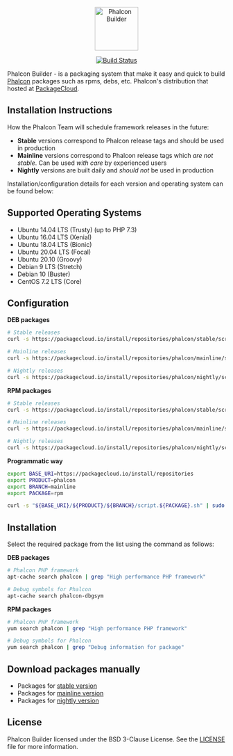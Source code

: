 <p align="center"><a href="https://phalcon.io" target="_blank">
    <img src="https://assets.phalcon.io/phalcon/images/svg/phalcon-logo-transparent-black.svg" height="100" alt="Phalcon Builder"/>
</a></p>

<p align="center">
    <a href="https://travis-ci.org/phalcongelist/packagecloud">
        <img src="https://travis-ci.org/phalcongelist/packagecloud.svg" alt="Build Status" />
    </a>
</p>

Phalcon Builder - is a packaging system that make it easy and quick to build [Phalcon][1] packages such
as rpms, debs, etc. Phalcon's distribution that hosted at [PackageCloud][2].

Installation Instructions
-------------------------

How the Phalcon Team will schedule framework releases in the future:

- **Stable** versions correspond to Phalcon release tags and should be used in production
- **Mainline** versions correspond to Phalcon release tags which _are not stable_.
  Сan be used _with care_ by experienced users
- **Nightly** versions are built daily and _should not_ be used in production

Installation/configuration details for each version and operating system can be found below:

Supported Operating Systems
---------------------------

- Ubuntu 14.04 LTS (Trusty) (up to PHP 7.3)
- Ubuntu 16.04 LTS (Xenial)
- Ubuntu 18.04 LTS (Bionic)
- Ubuntu 20.04 LTS (Focal)
- Ubuntu 20.10 (Groovy)
- Debian 9 LTS (Stretch)
- Debian 10 (Buster)
- CentOS 7.2 LTS (Core)

Configuration
-------------

**DEB packages**

```sh
# Stable releases
curl -s https://packagecloud.io/install/repositories/phalcon/stable/script.deb.sh | sudo bash

# Mainline releases
curl -s https://packagecloud.io/install/repositories/phalcon/mainline/script.deb.sh | sudo bash

# Nightly releases
curl -s https://packagecloud.io/install/repositories/phalcon/nightly/script.deb.sh | sudo bash
```

**RPM packages**

```sh
# Stable releases
curl -s https://packagecloud.io/install/repositories/phalcon/stable/script.rpm.sh | sudo bash

# Mainline releases
curl -s https://packagecloud.io/install/repositories/phalcon/mainline/script.rpm.sh | sudo bash

# Nightly releases
curl -s https://packagecloud.io/install/repositories/phalcon/nightly/script.rpm.sh | sudo bash
```

**Programmatic way**

```bash
export BASE_URI=https://packagecloud.io/install/repositories
export PRODUCT=phalcon
export BRANCH=mainline
export PACKAGE=rpm

curl -s "${BASE_URI}/${PRODUCT}/${BRANCH}/script.${PACKAGE}.sh" | sudo bash
```

Installation
------------

Select the required package from the list using the command as follows:

**DEB packages**

```sh
# Phalcon PHP framework
apt-cache search phalcon | grep "High performance PHP framework"

# Debug symbols for Phalcon
apt-cache search phalcon-dbgsym
```

**RPM packages**

```sh
# Phalcon PHP framework
yum search phalcon | grep "High performance PHP framework"

# Debug symbols for Phalcon
yum search phalcon | grep "Debug information for package"
```

Download packages manually
--------------------------

* Packages for [stable version][3]
* Packages for [mainline version][4]
* Packages for [nightly version][5]

License
-------

Phalcon Builder licensed under the BSD 3-Clause License. See the [LICENSE][8] file for more information.

[1]: https://phalcon.io
[2]: https://packagecloud.io/phalcon
[3]: https://packagecloud.io/phalcon/stable
[4]: https://packagecloud.io/phalcon/mainline
[5]: https://packagecloud.io/phalcon/nightly
[8]: https://github.com/phalcon/zephir/blob/master/LICENSE
